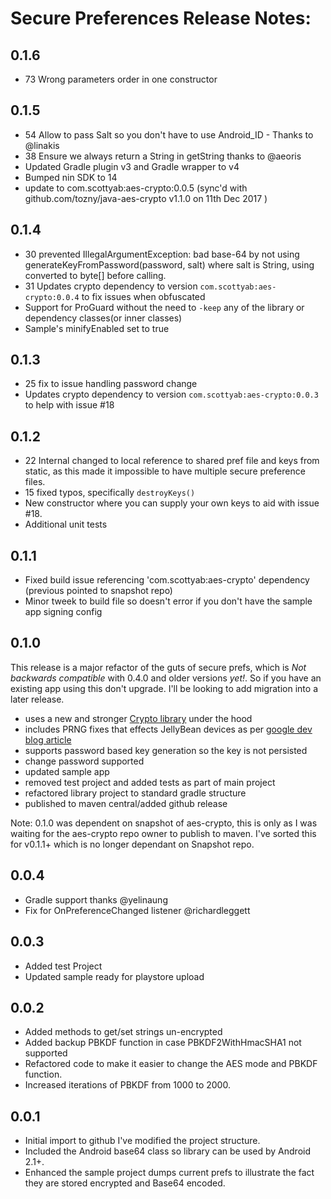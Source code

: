 # Secure Preferences Release Notes: #

## 0.1.6 ##
* 73 Wrong parameters order in one constructor

## 0.1.5 ##
* 54 Allow to pass Salt so you don't have to use Android_ID - Thanks to @linakis
* 38 Ensure we always return a String in getString thanks to @aeoris    
* Updated Gradle plugin v3 and Gradle wrapper to v4
* Bumped nin SDK to 14 
* update to com.scottyab:aes-crypto:0.0.5 (sync'd with github.com/tozny/java-aes-crypto v1.1.0 on 11th Dec 2017 )

## 0.1.4 ##
* 30 prevented IllegalArgumentException: bad base-64 by not using generateKeyFromPassword(password, salt) where salt is String, using converted to byte[] before calling.
* 31 Updates crypto dependency to version `com.scottyab:aes-crypto:0.0.4` to fix issues when obfuscated
* Support for ProGuard without the need to `-keep` any of the library or dependency classes(or inner classes)
* Sample's minifyEnabled set to true

## 0.1.3 ##
* 25 fix to issue handling password change
* Updates crypto dependency to version `com.scottyab:aes-crypto:0.0.3` to help with issue #18

## 0.1.2 ## 
* 22 Internal changed to local reference to shared pref file and keys from static, as this made it impossible to have multiple secure preference files.
* 15 fixed typos, specifically `destroyKeys()`
* New constructor where you can supply your own keys to aid with issue #18.
* Additional unit tests

## 0.1.1 ## 
* Fixed build issue referencing 'com.scottyab:aes-crypto' dependency (previous pointed to snapshot repo)
* Minor tweek to build file so doesn't error if you don't have the sample app signing config

## 0.1.0 ## 
This release is a major refactor of the guts of secure prefs, which is *Not backwards compatible* with 0.4.0 and older versions _yet!_. So if you have an existing app using this don't upgrade. I'll be looking to add migration into a later release.

* uses a new and stronger [Crypto library](https://github.com/scottyab/java-aes-crypto) under the hood
* includes PRNG fixes that effects JellyBean devices as per [google dev blog article](http://android-developers.blogspot.nl/2013/08/some-securerandom-thoughts.html)
* supports password based key generation so the key is not persisted
* change password supported
* updated sample app
* removed test project and added tests as part of main project
* refactored library project to standard gradle structure
* published to maven central/added github release

Note: 0.1.0 was dependent on snapshot of aes-crypto, this is only as I was waiting for the aes-crypto repo owner to publish to maven. I've sorted this for v0.1.1+ which is no longer dependant on Snapshot repo.

## 0.0.4 ## 
* Gradle support thanks @yelinaung
* Fix for OnPreferenceChanged listener @richardleggett

## 0.0.3 ## 
* Added test Project
* Updated sample ready for playstore upload

## 0.0.2 ## 

* Added methods to get/set strings un-encrypted
* Added backup PBKDF function in case PBKDF2WithHmacSHA1 not supported
* Refactored code to make it easier to change the AES mode and PBKDF function.
* Increased iterations of PBKDF from 1000 to 2000.

## 0.0.1 ## 

* Initial import to github I've modified the project structure.
* Included the Android base64 class so library can be used by Android 2.1+.
* Enhanced the sample project dumps current prefs to illustrate the fact they are stored encrypted and Base64 encoded.